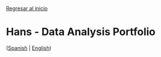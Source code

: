 [Regresar al inicio](#top)


# Hans - Data Analysis Portfolio
([Spanish](https://github.com/HansAiTech/Data_Analysis_Portfolio/blob/main/Projects.md) | [English](https://github.com/HansAiTech/Data_Analysis_Portfolio/blob/main/Proyectos.md))

<head>
  <script type="text/javascript">
    <script>
  window.onscroll = function() {
    scrollFunction();
  };

  function scrollFunction() {
    if (document.body.scrollTop > 20 || document.documentElement.scrollTop > 20) {
      document.getElementById("scrollTopBtn").style.display = "block";
    } else {
      document.getElementById("scrollTopBtn").style.display = "none";
    }
  }

  function topFunction() {
    document.body.scrollTop = 0;
    document.documentElement.scrollTop = 0;
  }
</script>
  </script>
</head>
